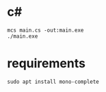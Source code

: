 # c#
`mcs main.cs -out:main.exe`  
`./main.exe`  

# requirements
`sudo apt install mono-complete`  
